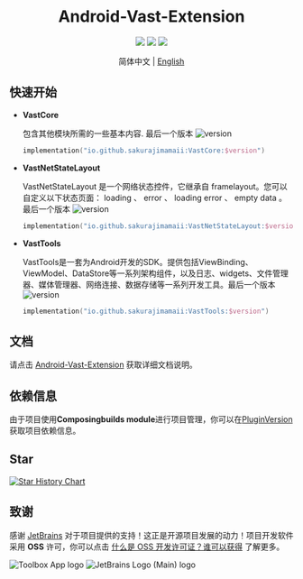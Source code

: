 <h1 align="center">Android-Vast-Extension</h1>

<p align="center">
<img src="https://img.shields.io/badge/min%20sdk%20version-23-yellowgreen"/>
<img src="https://img.shields.io/badge/jdk%20version-17-2300b894?style=flat"/>
<img src="https://img.shields.io/badge/license-Apache%20License%202.0-blue.svg?style=flat"/>
</p>

<p align="center">简体中文 | <a href="https://github.com/SakurajimaMaii/Android-Vast-Extension/blob/develop/README.md">English</a></p>

## 快速开始

- **VastCore**

    包含其他模块所需的一些基本内容. 最后一个版本 ![version](https://img.shields.io/maven-central/v/io.github.sakurajimamaii/VastCore)

    ```kotlin
    implementation("io.github.sakurajimamaii:VastCore:$version")
    ```

- **VastNetStateLayout**

    VastNetStateLayout 是一个网络状态控件，它继承自 framelayout。您可以自定义以下状态页面： loading 、 error 、 loading error 、 empty data 。最后一个版本 ![version](https://img.shields.io/maven-central/v/io.github.sakurajimamaii/VastNetStateLayout)

    ```kotlin
    implementation("io.github.sakurajimamaii:VastNetStateLayout:$version")
    ```

- **VastTools**

    VastTools是一套为Android开发的SDK。提供包括ViewBinding、ViewModel、DataStore等一系列架构组件，以及日志、widgets、文件管理器、媒体管理器、网络连接、数据存储等一系列开发工具。最后一个版本 ![version](https://img.shields.io/maven-central/v/io.github.sakurajimamaii/VastTools)

    ```kotlin
    implementation("io.github.sakurajimamaii:VastTools:$version")
    ```

## 文档

请点击 [Android-Vast-Extension](https://ave.entropy2020.cn/) 获取详细文档说明。

## 依赖信息

由于项目使用**Composingbuilds module**进行项目管理，你可以在[PluginVersion](https://github.com/SakurajimaMaii/PluginVersion)获取项目依赖信息。

## Star

[![Star History Chart](https://api.star-history.com/svg?repos=SakurajimaMaii/Android-Vast-Extension&type=Date)](https://star-history.com/#SakurajimaMaii/Android-Vast-Extension&Date)

## 致谢

感谢 [JetBrains](https://www.jetbrains.com/) 对于项目提供的支持！这正是开源项目发展的动力！项目开发软件采用 **OSS** 许可，你可以点击 [什么是 OSS 开发许可证？谁可以获得](https://sales.jetbrains.com/hc/zh-cn/articles/360016581839-%E4%BB%80%E4%B9%88%E6%98%AF-OSS-%E5%BC%80%E5%8F%91%E8%AE%B8%E5%8F%AF%E8%AF%81-%E8%B0%81%E5%8F%AF%E4%BB%A5%E8%8E%B7%E5%BE%97-) 了解更多。

![Toolbox App logo](https://resources.jetbrains.com/storage/products/company/brand/logos/Toolbox.svg)
![JetBrains Logo (Main) logo](https://resources.jetbrains.com/storage/products/company/brand/logos/jb_beam.svg)
